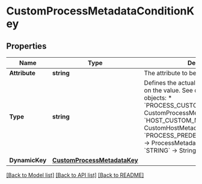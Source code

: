 # CustomProcessMetadataConditionKey

## Properties

Name | Type | Description | Notes
------------ | ------------- | ------------- | -------------
**Attribute** | **string** | The attribute to be used for comparision. | 
**Type** | **string** | Defines the actual set of fields depending on the value. See one of the following objects:   * &#x60;PROCESS_CUSTOM_METADATA_KEY&#x60; -&gt; CustomProcessMetadataConditionKey  * &#x60;HOST_CUSTOM_METADATA_KEY&#x60; -&gt; CustomHostMetadataConditionKey  * &#x60;PROCESS_PREDEFINED_METADATA_KEY&#x60; -&gt; ProcessMetadataConditionKey  * &#x60;STRING&#x60; -&gt; StringConditionKey   | [optional] 
**DynamicKey** | [**CustomProcessMetadataKey**](CustomProcessMetadataKey.md) |  | 

[[Back to Model list]](../README.md#documentation-for-models) [[Back to API list]](../README.md#documentation-for-api-endpoints) [[Back to README]](../README.md)


